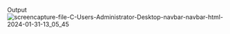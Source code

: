 Output
![screencapture-file-C-Users-Administrator-Desktop-navbar-navbar-html-2024-01-31-13_05_45](https://github.com/MurtazaTanda/navbar/assets/153167949/1e763504-f45b-485d-9af8-cc29297fc5a5)
